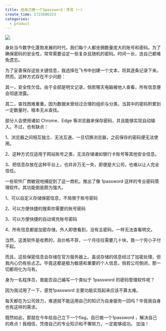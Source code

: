 ```yaml
---
title: 给自己做一个1password：序言（一）
create_time: 1723686323
categories:
  - product
---
```



<img src="/assets/IsKIboz8ioCm8mx5DZwcgnjanYg.png" src-width="640" class="markdown-img m-auto" src-height="384" align="center"/>

身处当今数字化蓬勃发展的时代，我们每个人都坐拥数量庞大的账号和密码。为了确保密码的安全性，常常需要设定一些复杂且随机的密码。时间一长，连自己都难免遗忘。

为了妥善保存这些关键信息，我选择在飞书中创建一个文本，将其逐条记录下来。然而，这种方式存在不少问题：

其一，安全性欠佳。由于全部是明文记录，倘若哪天电脑被他人查看，所有信息便会彻底泄露。

其二，查找困难重重。因为数据未曾经过合理的组织与分类，当其中的密码积累到一定数量时，根本无从查找。

部分人会使用诸如 Chrome、Edge 等浏览器来保存密码，并且能够实现自动输入。不过，也有缺点：

1、浏览器之间相互独立、无法互通，一旦切换浏览器，之前保存的密码便无法使用。

2、这种方式仅适用于网站账号之类，无法存储诸如银行卡账号等其他安全信息。

3、把信息存放在这种平台上，也并非万无一失，即便是大公司，也难以让人完全信任。

一些软件厂商敏锐地捕捉到了这一商机，推出了像 1password 这样的专业密码管理软件。其功能倒是颇为强大。

1、可以自定义存储保密信息，不局限于账号密码

2、可以方便快捷的搜索你需要的账号密码

3、可以方便快捷的自动填充账号密码

4、所有信息都是加密存储，外人即使看到，没有主密码，一样无法查看明文。

当然，这类软件是收费的，且价格不菲，一个月往往需要几十块，我一个穷小子付不起。

而且，这些保密信息会存储在官方服务器上。虽说存储的信息经过了加密处理，但我内心仍有些忐忑。毕竟这都是极为敏感和重要的个人信息，倘若公司倒闭，那一切都将化为乌有。

身为一名程序员，我能否自己编写一个类似于 1password 的密码管理软件呢？

因为我试用了一下，感觉1password 主要功能实现起来应该不算太难。

每天都在为公司效力，难道就不能运用自己的知识为自身服务一回吗？毕竟我自身也有这样的需求。

既然如此，那就在今年给自己立下一个flag，自已做一个1password ，解决自己的疼点！我相信，凭借自己的专业知识和不懈努力，一定能够成功。 加油！

